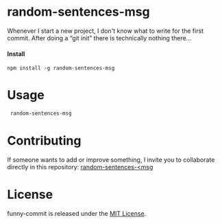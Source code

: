 # random-sentences-msg

Whenever I start a new project, I don't know what to write for the first commit. After doing a “git init” there is technically nothing there...

#### Install

```npm
npm install -g random-sentences-msg
```

# Usage

```bash
 random-sentences-msg
```

# Contributing

If someone wants to add or improve something, I invite you to collaborate directly in this repository: [random-sentences-<msg](https://github.com/jhons14/random-sentences-msg)

# License

funny-commit is released under the [MIT License](https://opensource.org/licenses/MIT).
